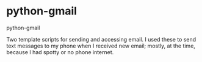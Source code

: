 python-gmail
============

python-gmail

Two template scripts for sending and accessing email. I used these to send text messages to my phone when I received new email; mostly, at the time, because I had spotty or no phone internet.
